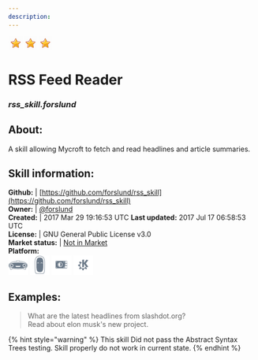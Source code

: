 ```yaml
---
description: 
---
```


![](../.gitbook/assets/star.png)![](../.gitbook/assets/star.png)![](../.gitbook/assets/star.png)  
# RSS Feed Reader  
### _rss_skill.forslund_  
## About:  
A skill allowing Mycroft to fetch and read headlines and article summaries.

## Skill information:  
**Github:** | [https://github.com/forslund/rss_skill](https://github.com/forslund/rss_skill)  
**Owner:** | [@forslund](https://github.com/forslund)  
**Created:** | 2017 Mar 29 19:16:53 UTC  **Last updated:** 2017 Jul 17 06:58:53 UTC  
**License:** | GNU General Public License v3.0  
**Market status:** | [Not in Market](https://market.mycroft.ai/skill/)  
**Platform:**  
 ![Mark I](../.gitbook/assets/mark-1-icon.png)  ![Mark II](../.gitbook/assets/mark-2-icon.png)  ![Picroft](../.gitbook/assets/picroft-icon.png)  ![plasmoid](../.gitbook/assets/kde.png)   
## Examples:  
> What are the latest headlines from slashdot.org?  
> Read about elon musk's new project.  
  
{% hint style="warning" %}
This skill Did not pass the Abstract Syntax Trees testing. Skill properly do not work in current state.
{% endhint %}
